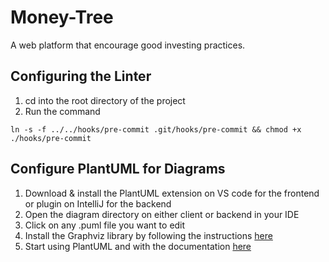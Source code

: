 # Money-Tree

A web platform that encourage good investing practices.

## Configuring the Linter

1. cd into the root directory of the project
2. Run the command

```
ln -s -f ../../hooks/pre-commit .git/hooks/pre-commit && chmod +x ./hooks/pre-commit
```

## Configure PlantUML for Diagrams

1. Download & install the PlantUML extension on VS code for the frontend or plugin on IntelliJ for the backend
2. Open the diagram directory on either client or backend in your IDE
3. Click on any .puml file you want to edit
4. Install the Graphviz library by following the instructions [here](https://plantuml.com/graphviz-dot)
5. Start using PlantUML and with the documentation [here](https://plantuml.com/)

